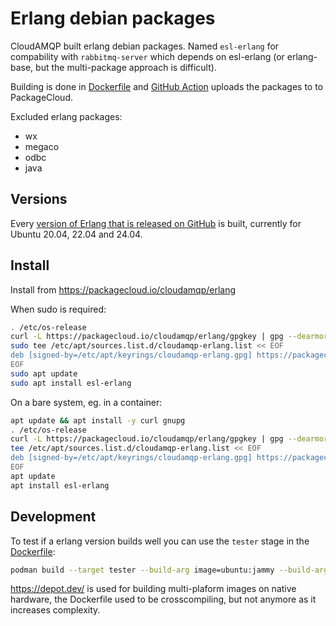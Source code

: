 # Erlang debian packages

CloudAMQP built erlang debian packages. Named `esl-erlang` for compability with `rabbitmq-server` which depends on esl-erlang (or erlang-base, but the multi-package approach is difficult).

Building is done in [Dockerfile](./Dockerfile) and [GitHub Action](.github/workflows/build-all-and-upload.yml) uploads the packages to to PackageCloud.

Excluded erlang packages:

* wx
* megaco
* odbc
* java

## Versions

Every [version of Erlang that is released on GitHub](https://github.com/erlang/otp/releases) is built, currently for Ubuntu 20.04, 22.04 and 24.04.

## Install

Install from https://packagecloud.io/cloudamqp/erlang

When sudo is required:

```sh
. /etc/os-release
curl -L https://packagecloud.io/cloudamqp/erlang/gpgkey | gpg --dearmor | sudo tee /etc/apt/keyrings/cloudamqp-erlang.gpg
sudo tee /etc/apt/sources.list.d/cloudamqp-erlang.list << EOF
deb [signed-by=/etc/apt/keyrings/cloudamqp-erlang.gpg] https://packagecloud.io/cloudamqp/erlang/$ID $VERSION_CODENAME main
EOF
sudo apt update
sudo apt install esl-erlang
```

On a bare system, eg. in a container:

```sh
apt update && apt install -y curl gnupg
. /etc/os-release
curl -L https://packagecloud.io/cloudamqp/erlang/gpgkey | gpg --dearmor > /etc/apt/keyrings/cloudamqp-erlang.gpg
tee /etc/apt/sources.list.d/cloudamqp-erlang.list << EOF
deb [signed-by=/etc/apt/keyrings/cloudamqp-erlang.gpg] https://packagecloud.io/cloudamqp/erlang/$ID $VERSION_CODENAME main
EOF
apt update
apt install esl-erlang
```

## Development

To test if a erlang version builds well you can use the `tester` stage in the [Dockerfile](./Dockerfile):

```sh
podman build --target tester --build-arg image=ubuntu:jammy --build-arg erlang_version=26.0 --build-arg rabbitmq_version=3.13.0 .
```

https://depot.dev/ is used for building multi-plaform images on native hardware, the Dockerfile used to be crosscompiling, but not anymore as it increases complexity.
